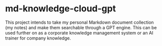# md-knowledge-cloud-gpt
This project intends to take my personal Markdown document collection (my notes) and make them searchable through a GPT engine. This can be used further on as a corporate knowledge management system or an AI trainer for company knowledge. 
